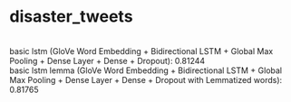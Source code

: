# disaster_tweets
<br>
basic lstm (GloVe Word Embedding + Bidirectional LSTM + Global Max Pooling + Dense Layer + Dense + Dropout): 0.81244
<br>
basic lstm lemma (GloVe Word Embedding + Bidirectional LSTM + Global Max Pooling + Dense Layer + Dense + Dropout with Lemmatized words): 0.81765
